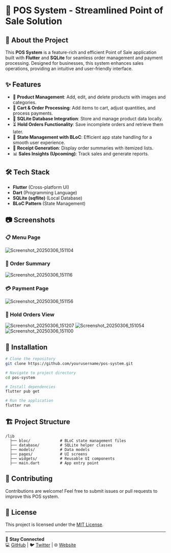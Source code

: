 # 🛒 POS System - Streamlined Point of Sale Solution

## 🚀 About the Project

This **POS System** is a feature-rich and efficient Point of Sale application built with **Flutter** and **SQLite** for seamless order management and payment processing. Designed for businesses, this system enhances sales operations, providing an intuitive and user-friendly interface.

## ✨ Features

- 📌 **Product Management**: Add, edit, and delete products with images and categories.
- 🛒 **Cart & Order Processing**: Add items to cart, adjust quantities, and process payments.
- 💾 **SQLite Database Integration**: Store and manage product data locally.
- ⏳ **Hold Orders Functionality**: Save incomplete orders and retrieve them later.
- 🔄 **State Management with BLoC**: Efficient app state handling for a smooth user experience.
- 📑 **Receipt Generation**: Display order summaries with itemized lists.
- 📊 **Sales Insights (Upcoming)**: Track sales and generate reports.

## 🛠️ Tech Stack

- **Flutter** (Cross-platform UI)
- **Dart** (Programming Language)
- **SQLite (sqflite)** (Local Database)
- **BLoC Pattern** (State Management)

## 📷 Screenshots

### 📋 Menu Page
![Screenshot_20250306_151104](https://github.com/user-attachments/assets/839e186e-aa15-42ba-850b-8709b3eea187)

### 🛒 Order Summary
![Screenshot_20250306_151116](https://github.com/user-attachments/assets/557c50cd-82f0-4d25-8e00-836ee5e23bd2)

### 💳 Payment Page
![Screenshot_20250306_151156](https://github.com/user-attachments/assets/bf33c9b6-4836-4671-a012-13af8cc59983)

### 📑 Hold Orders View
![Screenshot_20250306_151207](https://github.com/user-attachments/assets/31946f91-db01-4c26-890d-aeb8bd48655d)
![Screenshot_20250306_151054](https://github.com/user-attachments/assets/4e6d1f6c-51b7-493c-8ca3-a91474808218)
![Screenshot_20250306_151100](https://github.com/user-attachments/assets/1f1cc6b1-0c52-4f0c-871d-b1a699266fad)



## 🔧 Installation

```sh
# Clone the repository
git clone https://github.com/yourusername/pos-system.git

# Navigate to project directory
cd pos-system

# Install dependencies
flutter pub get

# Run the application
flutter run
```

## 🏗️ Project Structure

```plaintext
/lib
  ├── bloc/             # BLoC state management files
  ├── database/         # SQLite helper classes
  ├── models/           # Data models
  ├── pages/            # UI screens
  ├── widgets/          # Reusable UI components
  ├── main.dart         # App entry point
```

## 📌 Contributing

Contributions are welcome! Feel free to submit issues or pull requests to improve this POS system.

## 📜 License

This project is licensed under the [MIT License](LICENSE).

---

🔗 **Stay Connected**\
💻 [GitHub](https://github.com/yourusername) | 🐦 [Twitter](https://twitter.com/yourhandle) | 🌐 [Website](https://yourwebsite.com)

